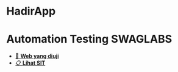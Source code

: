 # HadirApp

# Automation Testing SWAGLABS


- [🔗 **Web yang diuji**]([https://www.saucedemo.com/](https://magang.dikahadir.com/authentication/login))
- [📋 **Lihat SIT**]([https://docs.google.com/spreadsheets/d/16fz0M4VyQ2TN7Dl4WzCILs-A-de5KKUtIMBrmWeMuQY/edit?gid=1059802110#gid=1059802110](https://docs.google.com/spreadsheets/d/16QvxuKR-a598iY_N101ZBDCh_hSH9O-Af5bpCz_n6vE/edit?gid=352022289#gid=352022289)) 
